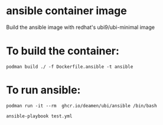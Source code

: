 # ansible container image
Build the ansible image with redhat's ubi9/ubi-minimal image

# To build the container:
```
podman build ./ -f Dockerfile.ansible -t ansible
```
# To run ansible:
```
podman run -it --rm  ghcr.io/deamen/ubi/ansible /bin/bash

ansible-playbook test.yml
```
